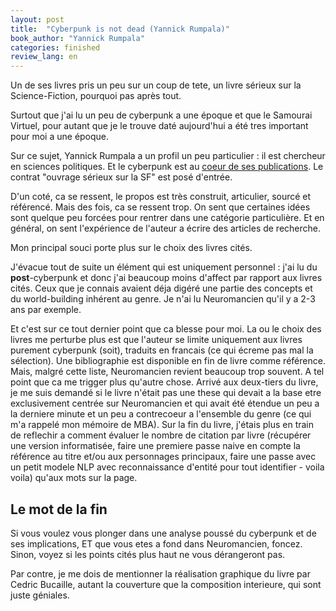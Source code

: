 ```yaml
---
layout: post
title:  "Cyberpunk is not dead (Yannick Rumpala)"
book_author: "Yannick Rumpala"
categories: finished
review_lang: en
---
```


Un de ses livres pris un peu sur un coup de tete, un livre sérieux sur la Science-Fiction, pourquoi pas après tout.

Surtout que j'ai lu un peu de cyberpunk a une époque et que le Samourai Virtuel, pour autant que je le trouve daté aujourd'hui a été tres important pour moi a une époque.

Sur ce sujet, Yannick Rumpala a un profil un peu particulier : il est chercheur en sciences politiques. Et le cyberpunk est au [coeur de ses publications](https://www.cairn.info/publications-de-Yannick-Rumpala--14953.htm). Le contrat "ouvrage sérieux sur la SF" est posé d'entrée.

D'un coté, ca se ressent, le propos est très construit, articulier, sourcé et référencé. Mais des fois, ca se ressent trop. On sent que certaines idées sont quelque peu forcées pour rentrer dans une catégorie particulière. Et en général, on sent l'expérience de l'auteur a écrire des articles de recherche.

Mon principal souci porte plus sur le choix des livres cités.

J'évacue tout de suite un élément qui est uniquement personnel : j'ai lu du **post**-cyberpunk et donc j'ai beaucoup moins d'affect par rapport aux livres cités. Ceux que je connais avaient déja digéré une partie des concepts et du world-building inhérent au genre. Je n'ai lu Neuromancien qu'il y a 2-3 ans par exemple.

Et c'est sur ce tout dernier point que ca blesse pour moi. La ou le choix des livres me perturbe plus est que l'auteur se limite uniquement aux livres purement cyberpunk (soit), traduits en francais (ce qui écreme pas mal la sélection). Une bibliographie est disponible en fin de livre comme référence. Mais, malgré cette liste, Neuromancien revient beaucoup trop souvent. A tel point que ca me trigger plus qu'autre chose. Arrivé aux deux-tiers du livre, je me suis demandé si le livre n'était pas une these qui devait a la base etre exclusivement centrée sur Neuromancien et qui avait été étendue un peu a la derniere minute et un peu a contrecoeur a l'ensemble du genre (ce qui m'a rappelé mon mémoire de MBA). Sur la fin du livre, j'étais plus en train de reflechir a comment évaluer le nombre de citation par livre (récupérer une version informatisée, faire une premiere passe naive en compte la référence au titre et/ou aux personnages principaux, faire une passe avec un petit modele NLP avec reconnaissance d'entité pour tout identifier - voila voila) qu'aux mots sur la page.

## Le mot de la fin

Si vous voulez vous plonger dans une analyse poussé du cyberpunk et de ses implications, ET que vous etes a fond dans Neuromancien, foncez. Sinon, voyez si les points cités plus haut ne vous dérangeront pas.

Par contre, je me dois de mentionner la réalisation graphique du livre par Cedric Bucaille, autant la couverture que la composition interieure, qui sont juste géniales.